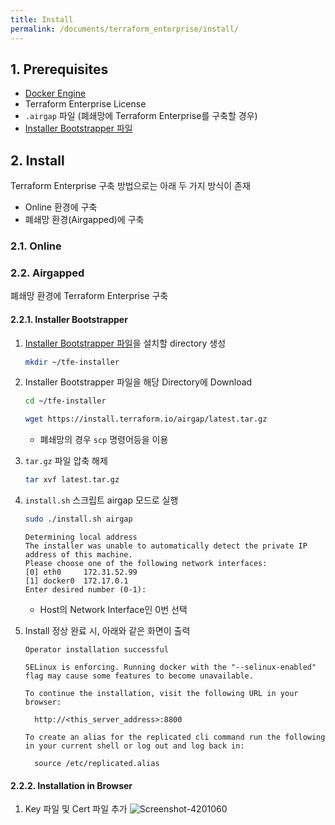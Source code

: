```yaml
---
title: Install
permalink: /documents/terraform_enterprise/install/
---
```


## 1. Prerequisites

* [Docker Engine](https://kim-dongoh.github.io/documents/docker/install/)
* Terraform Enterprise License
* `.airgap` 파일 (폐쇄망에 Terraform Enterprise를 구축할 경우)
* [Installer Bootstrapper 파일](https://install.terraform.io/airgap/latest.tar.gz)



## 2. Install

Terraform Enterprise 구축 방법으로는 아래 두 가지 방식이 존재

* Online 환경에 구축
* 폐쇄망 환경(Airgapped)에 구축

### 2.1. Online

### 2.2. Airgapped

폐쇄망 환경에 Terraform Enterprise 구축

#### 2.2.1. Installer Bootstrapper

1. [Installer Bootstrapper 파일](https://install.terraform.io/airgap/latest.tar.gz)을 설치할 directory 생성

   ```bash
   mkdir ~/tfe-installer
   ```

2. Installer Bootstrapper 파일을 해당  Directory에 Download
   ```bash
   cd ~/tfe-installer
   ```

   ```bash
   wget https://install.terraform.io/airgap/latest.tar.gz
   ```

   * 폐쇄망의 경우 `scp` 명령어등을 이용

3. `tar.gz` 파일 압축 해제

   ```bash
   tar xvf latest.tar.gz
   ```


4. `install.sh` 스크립트 airgap 모드로 실행

   ```bash
   sudo ./install.sh airgap
   ```

   ```
   Determining local address
   The installer was unable to automatically detect the private IP address of this machine.
   Please choose one of the following network interfaces:
   [0] eth0 	172.31.52.99
   [1] docker0	172.17.0.1
   Enter desired number (0-1):
   ```

   * Host의 Network Interface인 0번 선택

5. Install 정상 완료 시, 아래와 같은 화면이 출력
   ```
   Operator installation successful
   
   SELinux is enforcing. Running docker with the "--selinux-enabled" flag may cause some features to become unavailable.
   
   To continue the installation, visit the following URL in your browser:
   
     http://<this_server_address>:8800
   
   To create an alias for the replicated cli command run the following in your current shell or log out and log back in:
   
     source /etc/replicated.alias
   ```

#### 2.2.2. Installation in Browser

1. Key 파일 및 Cert 파일 추가
   ![Screenshot-4201060](https://hognod.synology.me:5543/2023/05/16/Screenshot-4201060.png)
